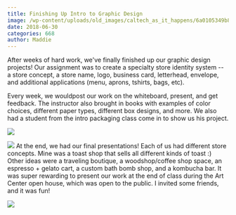 ```yaml
---
title: Finishing Up Intro to Graphic Design
image: /wp-content/uploads/old_images/caltech_as_it_happens/6a0105349b8251970b022ad39b5c5d200b.jpg
date: 2018-06-30
categories: 668
author: Maddie
---
```



After weeks of hard work, we've finally finished up our graphic design projects! Our assignment was to create a specialty store identity system -- a store concept, a store name, logo, business card, letterhead, envelope, and additional applications (menu, aprons, tshirts, bags, etc).

Every week, we wouldpost our work on the whiteboard, present, and get feedback. The instructor also brought in books with examples of color choices, different paper types, different box designs, and more. We also had a student from the intro packaging class come in to show us his project.


![](/old_images/caltech_as_it_happens/6a0105349b8251970b022ad3553177200c.jpg)


![](/old_images/6a0105349b8251970b022ad37b24a9200d-500wi.jpg)
At the end, we had our final presentations! Each of us had different store concepts. Mine was a toast shop that sells all different kinds of toast :) Other ideas were a traveling boutique, a woodshop/coffee shop space, an espresso + gelato cart, a custom bath bomb shop, and a kombucha bar. It was super rewarding to present our work at the end of class during the Art Center open house, which was open to the public. I invited some friends, and it was fun!

![](/old_images/caltech_as_it_happens/6a0105349b8251970b022ad3553132200c.jpg)
